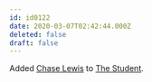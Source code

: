 ```yaml
---
id: id0122
date: 2020-03-07T02:42:44.000Z
deleted: false
draft: false
---
```


Added [Chase Lewis][1] to [The Student][2].

[1]: https://www.youtube.com/watch?v=StdwWpbokcw
[2]: the-student.html